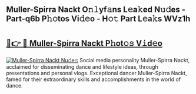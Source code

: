 ## Muller-Spirra Nackt O𝚗𝚕yf𝚊ns L𝚎a𝚔ed N𝚞𝚍es - Part-q6b P𝚑𝚘tos Vi𝚍𝚎o - H𝚘𝚝 Part L𝚎a𝚔s WVz1h

# <h2><a href="http://kf800vb.oniu.top/?m=Muller-Spirra+Nackt">🔗👉 🔴 Muller-Spirra Nackt P𝚑ot𝚘𝚜 V𝚒d𝚎o</a></h2>

[![Muller-Spirra Nackt Nu𝚍e𝚜](https://i.imgur.com/0qMVB7G.gif)](http://kf800vb.oniu.top/?m=Muller-Spirra+Nackt)
Social media personality Muller-Spirra Nackt, acclaimed for disseminating dance and lifestyle ideas, through presentations and personal vlogs. Exceptional dancer Muller-Spirra Nackt, famed for their extraordinary skills and accomplishments in the world of dance.  
